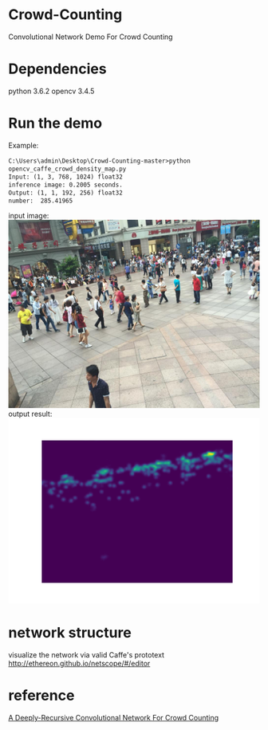 # Crowd-Counting
Convolutional Network Demo For Crowd Counting


# Dependencies
python 3.6.2
opencv 3.4.5

# Run the demo
Example:
```
C:\Users\admin\Desktop\Crowd-Counting-master>python opencv_caffe_crowd_density_map.py
Input: (1, 3, 768, 1024) float32
inference image: 0.2005 seconds.
Output: (1, 1, 192, 256) float32
number:  285.41965
```

input image:  
![Alt text](https://github.com/linzhirui1992/Crowd-Counting/blob/master/IMG_191.jpg)  
output result:  
![Alt text](https://github.com/linzhirui1992/Crowd-Counting/blob/master/result.png)

# network structure
visualize the network via valid Caffe's prototext  
http://ethereon.github.io/netscope/#/editor

# reference
[A Deeply-Recursive Convolutional Network For Crowd Counting](https://arxiv.org/pdf/1805.05633.pdf)

